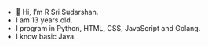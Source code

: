 - 👋 Hi, I’m R Sri Sudarshan. 
- I am 13 years old.
- I program in Python, HTML, CSS, JavaScript and Golang.
- I know basic Java.
<!---
srisudarshanrg/srisudarshanrg is a ✨ special ✨ repository because its `README.md` (this file) appears on your GitHub profile.
You can click the Preview link to take a look at your changes.
--->
